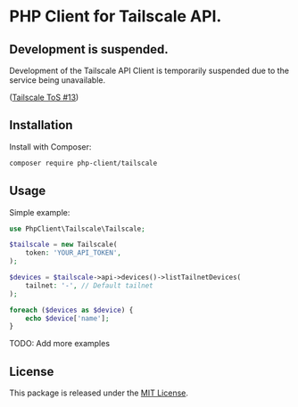 # PHP Client for Tailscale API.

## Development is suspended.

Development of the Tailscale API Client is temporarily suspended due to the service being unavailable.

([Tailscale ToS #13](https://tailscale.com/terms))


## Installation
Install with Composer:

```bash
composer require php-client/tailscale
```


## Usage

Simple example:

```php
use PhpClient\Tailscale\Tailscale;

$tailscale = new Tailscale(
    token: 'YOUR_API_TOKEN',
);  

$devices = $tailscale->api->devices()->listTailnetDevices(
    tailnet: '-', // Default tailnet
);

foreach ($devices as $device) {
    echo $device['name'];
}
```

TODO: Add more examples


## License

This package is released under the [MIT License](LICENSE.md).
